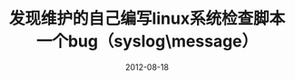 ---
layout:     post
title:      发现维护的自己编写linux系统检查脚本一个bug（syslog\message）
date:       2012-08-18
---